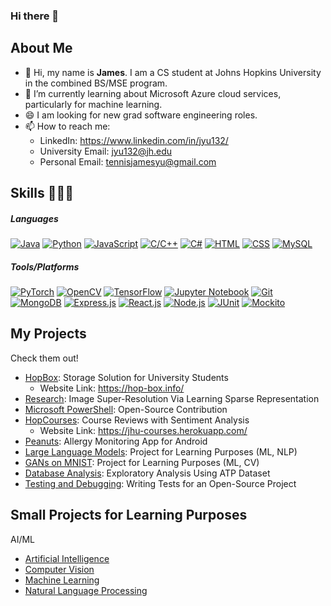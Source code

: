 ### Hi there 👋

<!--
**KiwiThePoodle/KiwiThePoodle** is a ✨ _special_ ✨ repository because its `README.md` (this file) appears on your GitHub profile.

Here are some ideas to get you started:

- 🔭 I’m currently working on ...
- 🌱 I’m currently learning ...
- 👯 I’m looking to collaborate on ...
- 🤔 I’m looking for help with ...
- 💬 Ask me about ...
- 📫 How to reach me: ...
- 😄 Pronouns: ...
- ⚡ Fun fact: ...
-->


## About Me
- 🔭 Hi, my name is <b>James</b>. I am a CS student at Johns Hopkins University in the combined BS/MSE program.
- 🌱 I’m currently learning about Microsoft Azure cloud services, particularly for machine learning.
- 😄 I am looking for new grad software engineering roles.
- 📫 How to reach me:
    - LinkedIn: https://www.linkedin.com/in/jyu132/
    - University Email: jyu132@jh.edu
    - Personal Email: tennisjamesyu@gmail.com
 
## Skills 👩🏻‍💻

##### Languages

[![Java](https://img.shields.io/badge/Java-007396.svg)](https://shields.io/category/languages)
[![Python](https://img.shields.io/badge/Python-3776AB.svg)](https://shields.io/category/languages)
[![JavaScript](https://img.shields.io/badge/JavaScript-F7DF1E.svg)](https://shields.io/category/languages)
[![C/C++](https://img.shields.io/badge/C%2FC%2B%2B-00599C.svg)](https://shields.io/category/languages)
[![C#](https://img.shields.io/badge/C%23-239120.svg)](https://shields.io/category/languages)
[![HTML](https://img.shields.io/badge/HTML5-E34F26.svg)](https://shields.io/category/languages)
[![CSS](https://img.shields.io/badge/CSS3-1572B6.svg)](https://shields.io/category/languages)
[![MySQL](https://img.shields.io/badge/MySQL-4479A1.svg)](https://shields.io/category/languages)

##### Tools/Platforms

[![PyTorch](https://img.shields.io/badge/PyTorch-EE4C2C.svg)](https://shields.io/category/tools)
[![OpenCV](https://img.shields.io/badge/OpenCV-5C3EE8.svg)](https://shields.io/category/tools)
[![TensorFlow](https://img.shields.io/badge/TensorFlow-FF6F00.svg)](https://shields.io/category/tools)
[![Jupyter Notebook](https://img.shields.io/badge/Jupyter-Notebook-F37626.svg)](https://shields.io/category/tools)
[![Git](https://img.shields.io/badge/Git-F05032.svg)](https://shields.io/category/tools)
[![MongoDB](https://img.shields.io/badge/MongoDB-47A248.svg)](https://shields.io/category/tools)
[![Express.js](https://img.shields.io/badge/Express.js-000000.svg)](https://shields.io/category/tools)
[![React.js](https://img.shields.io/badge/React.js-61DAFB.svg)](https://shields.io/category/tools)
[![Node.js](https://img.shields.io/badge/Node.js-339933.svg)](https://shields.io/category/tools)
[![JUnit](https://img.shields.io/badge/JUnit-25A162.svg)](https://shields.io/category/tools)
[![Mockito](https://img.shields.io/badge/Mockito-DA383C.svg)](https://shields.io/category/tools)

## My Projects

Check them out!

- [HopBox](https://github.com/KiwiThePoodle/HopBox): Storage Solution for University Students
  - Website Link: https://hop-box.info/
- [Research](https://github.com/KiwiThePoodle/Image-Super-Resolution-Via-Learning-Sparse-Representation): Image Super-Resolution Via Learning Sparse Representation
- [Microsoft PowerShell](https://github.com/KiwiThePoodle/PowerShell): Open-Source Contribution
- [HopCourses](https://github.com/KiwiThePoodle/HopCourses): Course Reviews with Sentiment Analysis
  - Website Link: https://jhu-courses.herokuapp.com/
- [Peanuts](https://github.com/KiwiThePoodle/Peanuts-App): Allergy Monitoring App for Android
- [Large Language Models](https://github.com/KiwiThePoodle/Large-Language-Models): Project for Learning Purposes (ML, NLP)
- [GANs on MNIST](https://github.com/KiwiThePoodle/Generative-Adversarial-Networks-on-MNIST): Project for Learning Purposes (ML, CV)
- [Database Analysis](https://github.com/KiwiThePoodle/Exploratory-Analysis-Using-ATP-Dataset): Exploratory Analysis Using ATP Dataset
- [Testing and Debugging](https://github.com/KiwiThePoodle/E-Commerce-Tests): Writing Tests for an Open-Source Project

## Small Projects for Learning Purposes

AI/ML

- [Artificial Intelligence](https://github.com/KiwiThePoodle/AI-Projects)
- [Computer Vision](https://github.com/KiwiThePoodle/CV-Projects)
- [Machine Learning](https://github.com/KiwiThePoodle/ML-Projects)
- [Natural Language Processing](https://github.com/KiwiThePoodle/NLP-Projects)
